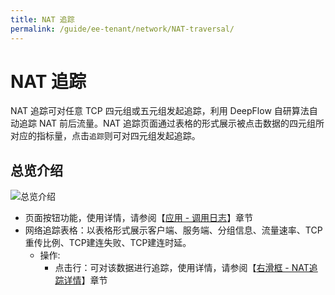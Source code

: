 ```yaml
---
title: NAT 追踪
permalink: /guide/ee-tenant/network/NAT-traversal/
---
```


# NAT 追踪

NAT 追踪可对任意 TCP 四元组或五元组发起追踪，利用 DeepFlow 自研算法自动追踪 NAT 前后流量。NAT 追踪页面通过表格的形式展示被点击数据的四元组所对应的指标量，点击`追踪`则可对四元组发起追踪。

## 总览介绍

![总览介绍](https://yunshan-guangzhou.oss-cn-beijing.aliyuncs.com/pub/pic/2024051566442f3ee84e5.png)

- 页面按钮功能，使用详情，请参阅【[应用 - 调用日志](../application/call-log/)】章节
- 网络追踪表格：以表格形式展示客户端、服务端、分组信息、流量速率、TCP重传比例、TCP建连失败、TCP建连时延。
  - 操作:
    - 点击行：可对该数据进行追踪，使用详情，请参阅【[右滑框 - NAT追踪详情](../application/right-sliding-box/)】章节
